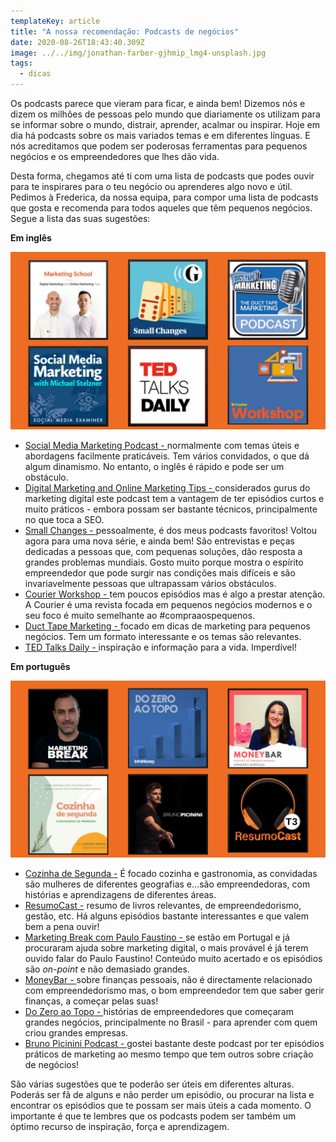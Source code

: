 ```yaml
---
templateKey: article
title: "A nossa recomendação: Podcasts de negócios"
date: 2020-08-26T18:43:40.309Z
image: ../../img/jonathan-farber-gjhmip_lmg4-unsplash.jpg
tags:
  - dicas
---
```

Os podcasts parece que vieram para ficar, e ainda bem! Dizemos nós e dizem os milhões de pessoas pelo mundo que diariamente os utilizam para se informar sobre o mundo, distrair, aprender, acalmar ou inspirar. Hoje em dia há podcasts sobre os mais variados temas e em diferentes línguas. E nós acreditamos que podem ser poderosas ferramentas para pequenos negócios e os empreendedores que lhes dão vida.

Desta forma, chegamos até ti com uma lista de podcasts que podes ouvir para te inspirares para o teu negócio ou aprenderes algo novo e útil. Pedimos à Frederica, da nossa equipa, para compor uma lista de podcasts que gosta e recomenda para todos aqueles que têm pequenos negócios. Segue a lista das suas sugestões:



**Em inglês**

![](../../img/2.png)

*  <a href="https://open.spotify.com/show/39jI0ihm8h0RVvNhxa8jgM?si=Kc5nW28FSEufA2W1G7nOiQ" target="_blank">Social Media Marketing Podcast - </a>normalmente com temas úteis e abordagens facilmente praticáveis. Tem vários convidados, o que dá algum dinamismo. No entanto, o inglês é rápido e pode ser um obstáculo. 
* <a href="https://open.spotify.com/show/1NulSGKhstJuty8iYPBMo5?si=yyKql_3cRJ-9bIcbnhRPcA" target="_blank">Digital Marketing and Online Marketing Tips - </a>considerados gurus do marketing digital este podcast tem a vantagem de ter episódios curtos e muito práticos - embora possam ser bastante técnicos, principalmente no que toca a SEO. 
* <a href="https://open.spotify.com/show/3Olgk609RMiLHQWLoRulgX?si=bxCLDHhJSXyptFCWQimujA" target="_blank">Small Changes - </a>pessoalmente, é dos meus podcasts favoritos! Voltou agora para uma nova série, e ainda bem! São entrevistas e peças dedicadas a pessoas que, com pequenas soluções, dão resposta a grandes problemas mundiais. Gosto muito porque mostra o espírito empreendedor que pode surgir nas condições mais difíceis e são invariavelmente pessoas que ultrapassam vários obstáculos. 
* <a href="https://open.spotify.com/show/2plrTOwxJgKi8Fb23jeKOy?si=d1vHgYWBSA2hbfnlEJzN1Q" target="_blank">Courier Workshop - </a>tem poucos episódios mas é algo a prestar atenção. A Courier é uma revista focada em pequenos negócios modernos e o seu foco é muito semelhante ao #compraaospequenos. 
* <a href="https://open.spotify.com/show/6DWKdS4aRX0aqztXUkVnnf?si=V_6E_7R-TmeyRTs8xzc6yQ" target="_blank">Duct Tape Marketing - </a>focado em dicas de marketing para pequenos negócios. Tem um formato interessante e os temas são relevantes. 
* <a href="https://open.spotify.com/show/1VXcH8QHkjRcTCEd88U3ti?si=vIURKbvuSqG6_BR9VgnDpg" target="_blank">TED Talks Daily - </a>inspiração e informação para a vida. Imperdível!





**Em português** 

![](../../img/1.png)

* <a href="https://open.spotify.com/show/074lGSlRZDdsze8L8AsLIm?si=Xa9OAgzIRxmNdgGmID717A" target="_blank">Cozinha de Segunda -</a> É focado cozinha e gastronomia, as convidadas são mulheres de diferentes geografias e...são empreendedoras, com histórias e aprendizagens de diferentes áreas. 
* <a href="https://open.spotify.com/show/63Dn3uvTTIKKxJOLUrkyAn?si=bT54WUxQTdmPrueXqCRJGA" target="_blank">ResumoCast -</a> resumo de livros relevantes, de empreendedorismo, gestão, etc. Há alguns episódios bastante interessantes e que valem bem a pena ouvir! 
* <a href="https://open.spotify.com/show/2yu1AssTJSODuex4tcbQxS?si=C_F4sxUDQhW2WvazJZU-ig" target="_blank">Marketing Break com Paulo Faustino - </a>se estão em Portugal e já procuraram ajuda sobre marketing digital, o mais provável é já terem ouvido falar do Paulo Faustino! Conteúdo muito acertado e os episódios são *on-point* e não demasiado grandes.
* <a href="https://open.spotify.com/show/7sA5K4l66tkUaUJ8WmpvyJ?si=V-3m2LZETw-kt8t9ahRqxw" target="_blank">MoneyBar - </a>sobre finanças pessoais, não é directamente relacionado com empreendedorismo mas, o bom empreendedor tem que saber gerir finanças, a começar pelas suas! 
* <a href="https://open.spotify.com/show/48ljM9qIbODhemJ7lLGjeR?si=nTuKSV9DSJK4zRQ3GdOcpQ" target="_blank">Do Zero ao Topo - </a>histórias de empreendedores que começaram grandes negócios, principalmente no Brasil - para aprender com quem criou grandes empresas. 
* <a href="https://open.spotify.com/show/2ygnNeqEb0gbz1jfIggKh6?si=vLCz9TixR2qoeuId5ze9Ig" target="_blank">Bruno Picinini Podcast - </a>gostei bastante deste podcast por ter episódios práticos de marketing ao mesmo tempo que tem outros sobre criação de negócios! 



São várias sugestões que te poderão ser úteis em diferentes alturas. Poderás ser fã de alguns e não perder um episódio, ou procurar na lista e encontrar os episódios que te possam ser mais úteis a cada momento. O importante é que te lembres que os podcasts podem ser também um óptimo recurso de inspiração, força e aprendizagem.